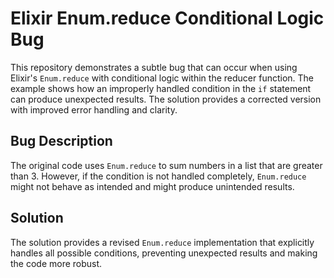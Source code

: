 # Elixir Enum.reduce Conditional Logic Bug

This repository demonstrates a subtle bug that can occur when using Elixir's `Enum.reduce` with conditional logic within the reducer function.  The example shows how an improperly handled condition in the `if` statement can produce unexpected results.  The solution provides a corrected version with improved error handling and clarity.

## Bug Description

The original code uses `Enum.reduce` to sum numbers in a list that are greater than 3. However, if the condition is not handled completely, `Enum.reduce` might not behave as intended and might produce unintended results.

## Solution

The solution provides a revised `Enum.reduce` implementation that explicitly handles all possible conditions, preventing unexpected results and making the code more robust.